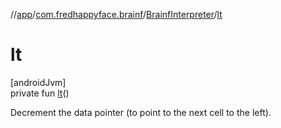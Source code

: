 //[app](../../../index.md)/[com.fredhappyface.brainf](../index.md)/[BrainfInterpreter](index.md)/[lt](lt.md)

# lt

[androidJvm]\
private fun [lt](lt.md)()

Decrement the data pointer (to point to the next cell to the left).
